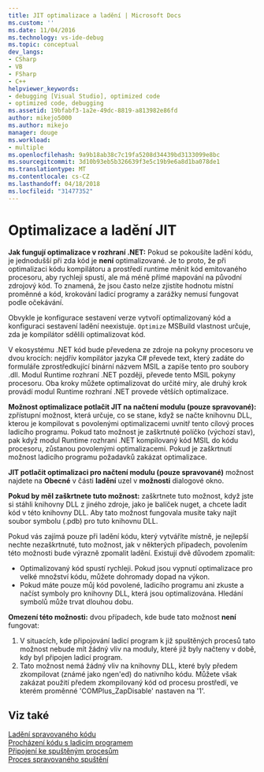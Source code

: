 ```yaml
---
title: JIT optimalizace a ladění | Microsoft Docs
ms.custom: ''
ms.date: 11/04/2016
ms.technology: vs-ide-debug
ms.topic: conceptual
dev_langs:
- CSharp
- VB
- FSharp
- C++
helpviewer_keywords:
- debugging [Visual Studio], optimized code
- optimized code, debugging
ms.assetid: 19bfabf3-1a2e-49dc-8819-a813982e86fd
author: mikejo5000
ms.author: mikejo
manager: douge
ms.workload:
- multiple
ms.openlocfilehash: 9a9b18ab38c7c19fa5208d34439bd3133099e8bc
ms.sourcegitcommit: 3d10b93eb5b326639f3e5c19b9e6a8d1ba078de1
ms.translationtype: MT
ms.contentlocale: cs-CZ
ms.lasthandoff: 04/18/2018
ms.locfileid: "31477352"
---
```

# <a name="jit-optimization-and-debugging"></a>Optimalizace a ladění JIT
**Jak fungují optimalizace v rozhraní .NET:** Pokud se pokoušíte ladění kódu, je jednodušší při zda kód je **není** optimalizované. Je to proto, že při optimalizaci kódu kompilátoru a prostředí runtime měnit kód emitovaného procesoru, aby rychleji spustí, ale má méně přímé mapování na původní zdrojový kód. To znamená, že jsou často nelze zjistíte hodnotu místní proměnné a kód, krokování ladicí programy a zarážky nemusí fungovat podle očekávání.

Obvykle je konfigurace sestavení verze vytvoří optimalizovaný kód a konfiguraci sestavení ladění neexistuje. `Optimize` MSBuild vlastnost určuje, zda je kompilátor sdělili optimalizovat kód.

V ekosystému .NET kód bude převedena ze zdroje na pokyny procesoru ve dvou krocích: nejdřív kompilátor jazyka C# převede text, který zadáte do formuláře zprostředkující binární názvem MSIL a zapíše tento pro soubory .dll. Modul Runtime rozhraní .NET později, převede tento MSIL pokyny procesoru. Oba kroky můžete optimalizovat do určité míry, ale druhý krok provádí modul Runtime rozhraní .NET provede větších optimalizace.

**Možnost optimalizace potlačit JIT na načtení modulu (pouze spravované):** zpřístupní možnost, která určuje, co se stane, když se načte knihovnu DLL, kterou je kompilovat s povolenými optimalizacemi uvnitř tento cílový proces ladicího programu. Pokud tato možnost je zaškrtnuté políčko (výchozí stav), pak když modul Runtime rozhraní .NET kompilovaný kód MSIL do kódu procesoru, zůstanou povolenými optimalizacemi. Pokud je zaškrtnutí možnost ladicího programu požadavků zakázat optimalizace.

**JIT potlačit optimalizaci pro načtení modulu (pouze spravované)** možnost najdete na **Obecné** v části **ladění** uzel v **možnosti** dialogové okno.

**Pokud by měl zaškrtnete tuto možnost:** zaškrtnete tuto možnost, když jste si stáhli knihovny DLL z jiného zdroje, jako je balíček nuget, a chcete ladit kód v této knihovny DLL. Aby tato možnost fungovala musíte taky najít soubor symbolu (.pdb) pro tuto knihovnu DLL.

Pokud vás zajímá pouze při ladění kódu, který vytváříte místně, je nejlepší nechte nezaškrtnuté, tuto možnost, jak v některých případech, povolením této možnosti bude výrazně zpomalit ladění. Existují dvě důvodem zpomalit:

* Optimalizovaný kód spustí rychleji. Pokud jsou vypnutí optimalizace pro velké množství kódu, můžete dohromady dopad na výkon.
* Pokud máte pouze můj kód povolené, ladicího programu ani zkuste a načíst symboly pro knihovny DLL, která jsou optimalizována. Hledání symbolů může trvat dlouhou dobu.

**Omezení této možnosti:** dvou případech, kde bude tato možnost **není** fungovat:

1. V situacích, kde připojování ladicí program k již spuštěných procesů tato možnost nebude mít žádný vliv na moduly, které již byly načteny v době, kdy byl připojen ladicí program.
2. Tato možnost nemá žádný vliv na knihovny DLL, které byly předem zkompilovat (známé jako ngen'ed) do nativního kódu. Můžete však zakázat použití předem zkompilovaný kód od procesu prostředí, ve kterém proměnné 'COMPlus_ZapDisable' nastaven na '1'.

## <a name="see-also"></a>Viz také  
 [Ladění spravovaného kódu](../debugger/debugging-managed-code.md)   
 [Procházení kódu s ladicím programem](../debugger/navigating-through-code-with-the-debugger.md)   
 [Připojení ke spuštěným procesům](../debugger/attach-to-running-processes-with-the-visual-studio-debugger.md)   
 [Proces spravovaného spuštění](/dotnet/standard/managed-execution-process)
